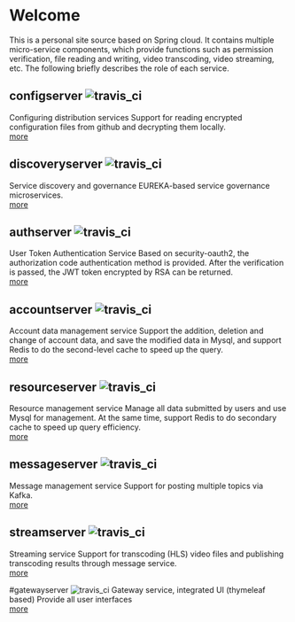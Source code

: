 # Welcome
This is a personal site source based on Spring cloud. It contains multiple micro-service components, which provide functions such as permission verification, file reading and writing, video transcoding, video streaming, etc. The following briefly describes the role of each service.

## configserver ![travis_ci](https://www.travis-ci.org/ray0728/configserver.svg?branch=master)
Configuring distribution services Support for reading encrypted configuration files from github and decrypting them locally.  
[more](https://github.com/ray0728/configserver)

## discoveryserver ![travis_ci](https://www.travis-ci.org/ray0728/discoveryserver.svg?branch=master)
Service discovery and governance EUREKA-based service governance microservices.  
[more](https://github.com/ray0728/discoveryserver)

## authserver ![travis_ci](https://www.travis-ci.org/ray0728/authserver.svg?branch=master)
User Token Authentication Service Based on security-oauth2, the authorization code authentication method is provided. After the verification is passed, the JWT token encrypted by RSA can be returned.  
[more](https://github.com/ray0728/authserver)

## accountserver ![travis_ci](https://www.travis-ci.org/ray0728/accountserver.svg?branch=master)
Account data management service Support the addition, deletion and change of account data, and save the modified data in Mysql, and support Redis to do the second-level cache to speed up the query.    
[more](https://github.com/ray0728/accountserver)

## resourceserver ![travis_ci](https://www.travis-ci.org/ray0728/resourceserver.svg?branch=master)
Resource management service Manage all data submitted by users and use Mysql for management. At the same time, support Redis to do secondary cache to speed up query efficiency.    
[more](https://github.com/ray0728/resourceserver)

## messageserver ![travis_ci](https://www.travis-ci.org/ray0728/messageserver.svg?branch=master)
Message management service Support for posting multiple topics via Kafka.    
[more](https://github.com/ray0728/messageserver)

## streamserver ![travis_ci](https://www.travis-ci.org/ray0728/streamserver.svg?branch=master)
Streaming service Support for transcoding (HLS) video files and publishing transcoding results through message service.    
[more](https://github.com/ray0728/streamserver)

#gatewayserver ![travis_ci](https://www.travis-ci.org/ray0728/gatewayserver.svg?branch=master)
Gateway service, integrated UI (thymeleaf based) Provide all user interfaces    
[more](https://github.com/ray0728/gatewayserver)
